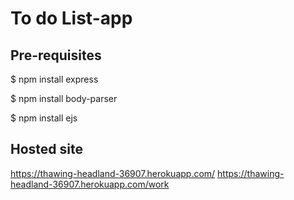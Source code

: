 # To do List-app


## Pre-requisites

$ npm install express

$ npm install body-parser

$ npm install ejs

## Hosted site

https://thawing-headland-36907.herokuapp.com/ 
https://thawing-headland-36907.herokuapp.com/work
